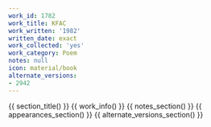 ```yaml
---
work_id: 1782
work_title: KFAC
work_written: '1982'
written_date: exact
work_collected: 'yes'
work_category: Poem
notes: null
icon: material/book
alternate_versions:
- 2942
---
```


{{ section_title() }}
{{ work_info() }}
{{ notes_section() }}
{{ appearances_section() }}
{{ alternate_versions_section() }}